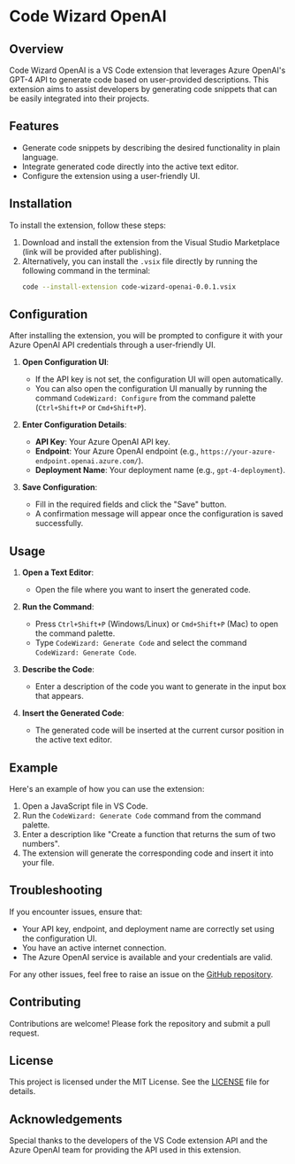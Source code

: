 # Code Wizard OpenAI

## Overview

Code Wizard OpenAI is a VS Code extension that leverages Azure OpenAI's GPT-4 API to generate code based on user-provided descriptions. This extension aims to assist developers by generating code snippets that can be easily integrated into their projects.

## Features

- Generate code snippets by describing the desired functionality in plain language.
- Integrate generated code directly into the active text editor.
- Configure the extension using a user-friendly UI.

## Installation

To install the extension, follow these steps:

1. Download and install the extension from the Visual Studio Marketplace (link will be provided after publishing).
2. Alternatively, you can install the `.vsix` file directly by running the following command in the terminal:
    ```bash
    code --install-extension code-wizard-openai-0.0.1.vsix
    ```

## Configuration

After installing the extension, you will be prompted to configure it with your Azure OpenAI API credentials through a user-friendly UI.

1. **Open Configuration UI**:
    - If the API key is not set, the configuration UI will open automatically.
    - You can also open the configuration UI manually by running the command `CodeWizard: Configure` from the command palette (`Ctrl+Shift+P` or `Cmd+Shift+P`).

2. **Enter Configuration Details**:
    - **API Key**: Your Azure OpenAI API key.
    - **Endpoint**: Your Azure OpenAI endpoint (e.g., `https://your-azure-endpoint.openai.azure.com/`).
    - **Deployment Name**: Your deployment name (e.g., `gpt-4-deployment`).

3. **Save Configuration**:
    - Fill in the required fields and click the "Save" button.
    - A confirmation message will appear once the configuration is saved successfully.

## Usage

1. **Open a Text Editor**:
    - Open the file where you want to insert the generated code.

2. **Run the Command**:
    - Press `Ctrl+Shift+P` (Windows/Linux) or `Cmd+Shift+P` (Mac) to open the command palette.
    - Type `CodeWizard: Generate Code` and select the command `CodeWizard: Generate Code`.

3. **Describe the Code**:
    - Enter a description of the code you want to generate in the input box that appears.

4. **Insert the Generated Code**:
    - The generated code will be inserted at the current cursor position in the active text editor.

## Example

Here's an example of how you can use the extension:

1. Open a JavaScript file in VS Code.
2. Run the `CodeWizard: Generate Code` command from the command palette.
3. Enter a description like "Create a function that returns the sum of two numbers".
4. The extension will generate the corresponding code and insert it into your file.

## Troubleshooting

If you encounter issues, ensure that:
- Your API key, endpoint, and deployment name are correctly set using the configuration UI.
- You have an active internet connection.
- The Azure OpenAI service is available and your credentials are valid.

For any other issues, feel free to raise an issue on the [GitHub repository](https://github.com/loflet/code-wizard).

## Contributing

Contributions are welcome! Please fork the repository and submit a pull request.

## License

This project is licensed under the MIT License. See the [LICENSE](LICENSE) file for details.

## Acknowledgements

Special thanks to the developers of the VS Code extension API and the Azure OpenAI team for providing the API used in this extension.
